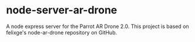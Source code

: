 node-server-ar-drone
====================

A node express server for the Parrot AR Drone 2.0. This project is based on felixge's node-ar-drone repository on GitHub.

